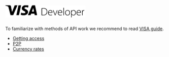 # <img src="../img/visa/logo.png" height="40">

To familiarize with methods of API work we recommend to read [VISA guide](https://developer.visa.com/vdpguide).

*   [Getting access](access.md)
*   [P2P](p2p.md)
*   [Currency rates](foreign_exchange_rates.md)

